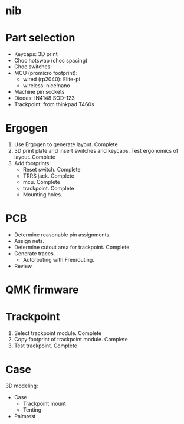 # nib

# Part selection
- Keycaps: 3D print
- Choc hotswap (choc spacing)
- Choc switches: 
- MCU (promicro footprint):
  - wired (rp2040): Elite-pi
  - wireless: nice!nano
- Machine pin sockets
- Diodes: IN4148 SOD-123
- Trackpoint: from thinkpad T460s


# Ergogen
1. Use Ergogen to generate layout. Complete
2. 3D print plate and insert switches and keycaps. Test ergonomics of layout. Complete
3. Add footprints:
   - Reset switch. Complete
   - TRRS jack. Complete
   - mcu. Complete
   - trackpoint. Complete
   - Mounting holes.

# PCB
- Determine reasonable pin assignments.
- Assign nets.
- Determine cutout area for trackpoint. Complete
- Generate traces.
    - Autorouting with Freerouting.
- Review.

# QMK firmware


# Trackpoint
1. Select trackpoint module. Complete
2. Copy footprint of trackpoint module. Complete
3. Test trackpoint. Complete

# Case
3D modeling:
- Case
    - Trackpoint mount
    - Tenting
- Palmrest
